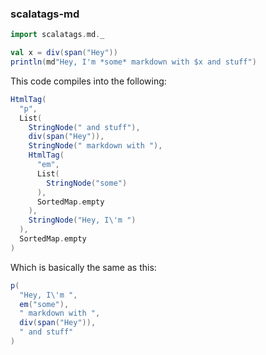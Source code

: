 ### scalatags-md

```scala
import scalatags.md._

val x = div(span("Hey"))
println(md"Hey, I'm *some* markdown with $x and stuff")
```

This code compiles into the following:

```scala
HtmlTag(
  "p",
  List(
    StringNode(" and stuff"),
    div(span("Hey")),
    StringNode(" markdown with "),
    HtmlTag(
      "em",
      List(
        StringNode("some")
      ),
      SortedMap.empty
    ),
    StringNode("Hey, I\'m ")
  ),
  SortedMap.empty
)
```

Which is basically the same as this:

```scala
p(
  "Hey, I\'m ",
  em("some"),
  " markdown with ",
  div(span("Hey")),
  " and stuff"
)

